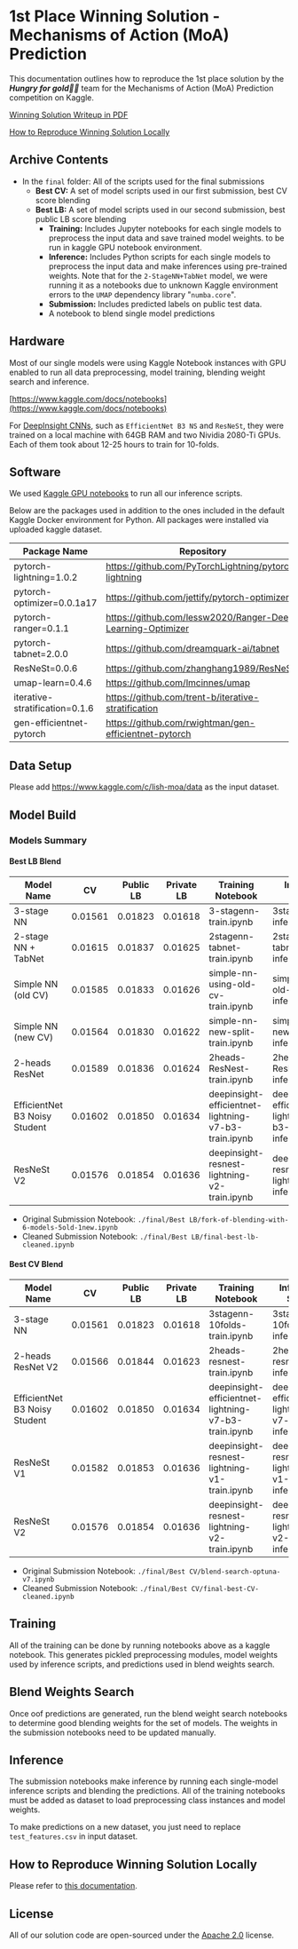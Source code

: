 # 1st Place Winning Solution - Mechanisms of Action (MoA) Prediction

This documentation outlines how to reproduce the 1st place solution by the ***Hungry for gold🥇🥇*** team for the Mechanisms of Action (MoA) Prediction competition on Kaggle.

[Winning Solution Writeup in PDF](moa_hungry_for_gold_winning_solution_writeup.pdf)

[How to Reproduce Winning Solution Locally](final/how_to_reproduce_locally.md)

## Archive Contents

- In the `final` folder: All of the scripts used for the final submissions
    - **Best CV:** A set of model scripts used in our first submission, best CV score blending
    - **Best LB:** A set of model scripts used in our second submission, best public LB score blending
        - **Training:** Includes Jupyter notebooks for each single models to preprocess the input data and save trained model weights. to be run in kaggle GPU notebook environment.
        - **Inference:** Includes Python scripts for each single models to preprocess the input data and make inferences using pre-trained weights. Note that for the `2-StageNN+TabNet` model, we were running it as a notebooks due to unknown Kaggle environment errors to the `UMAP` dependency library "`numba.core`".
        - **Submission:** Includes predicted labels on public test data.
        - A notebook to blend single model predictions

## Hardware

Most of our single models were using Kaggle Notebook instances with GPU enabled to run all data preprocessing, model training, blending weight search and inference.

[https://www.kaggle.com/docs/notebooks](https://www.kaggle.com/docs/notebooks)

For [DeepInsight CNNs](https://www.kaggle.com/c/lish-moa/discussion/195378), such as `EfficientNet B3 NS` and `ResNeSt`, they were trained on a local machine with 64GB RAM and two Nividia 2080-Ti GPUs. Each of them took about 12-25 hours to train for 10-folds.


## Software

We used [Kaggle GPU notebooks](https://github.com/Kaggle/docker-python/blob/master/gpu.Dockerfile) to run all our inference scripts.

Below are the packages used in addition to the ones included in the default Kaggle Docker environment for Python. All packages were installed via uploaded kaggle dataset.

| Package Name | Repository | Kaggle Dataset |
| --- |--- | --- |
| pytorch-lightning=1.0.2 | https://github.com/PyTorchLightning/pytorch-lightning|https://www.kaggle.com/markpeng/pytorch-lightning |
| pytorch-optimizer=0.0.1a17 | https://github.com/jettify/pytorch-optimizer |https://www.kaggle.com/markpeng/pytorch-optimizer |
| pytorch-ranger=0.1.1 |https://github.com/lessw2020/Ranger-Deep-Learning-Optimizer|https://www.kaggle.com/markpeng/pytorch-ranger |
| pytorch-tabnet=2.0.0 | https://github.com/dreamquark-ai/tabnet | https://www.kaggle.com/ryati131457/pytorchtabnet |
| ResNeSt=0.0.6| https://github.com/zhanghang1989/ResNeSt | https://www.kaggle.com/markpeng/resnest |
| umap-learn=0.4.6 | https://github.com/lmcinnes/umap | https://www.kaggle.com/kozistr/umaplearn|
| iterative-stratification=0.1.6 |https://github.com/trent-b/iterative-stratification |https://www.kaggle.com/yasufuminakama/iterative-stratification |
| gen-efficientnet-pytorch |https://github.com/rwightman/gen-efficientnet-pytorch |https://www.kaggle.com/markpeng/gen-efficientnet-pytorch |


## Data Setup

Please add https://www.kaggle.com/c/lish-moa/data as the input dataset.

## Model Build

### Models Summary

#### Best LB Blend

| Model Name| CV | Public LB | Private LB | Training Notebook | Inference Script |
|-|-|-|-|-|-|
|3-stage NN|0.01561|0.01823|0.01618|3-stagenn-train.ipynb|3stage-nn-inference.py|
|2-stage NN + TabNet |0.01615|0.01837|0.01625|2stagenn-tabnet-train.ipynb|2stage-nn-tabnet-inference.ipynb|
|Simple NN (old CV)|0.01585|0.01833|0.01626|simple-nn-using-old-cv-train.ipynb|simple-nn-old-split-inference.py|
|Simple NN (new CV)|0.01564|0.01830|0.01622|simple-nn-new-split-train.ipynb|simple-nn-new-split-inference.py|
|2-heads ResNet |0.01589|0.01836|0.01624|2heads-ResNest-train.ipynb|2heads-ResNest-inference.py|
|EfficientNet B3 Noisy Student |0.01602|0.01850|0.01634|deepinsight-efficientnet-lightning-v7-b3-train.ipynb|deepinsight-efficientnet-lightning-v7-b3-inference.py|
|ResNeSt V2|0.01576|0.01854|0.01636|deepinsight-resnest-lightning-v2-train.ipynb|deepinsight-resnest-lightning-v2-inference.py |

 - Original Submission Notebook: `./final/Best LB/fork-of-blending-with-6-models-5old-1new.ipynb`
 - Cleaned Submission Notebook: `./final/Best LB/final-best-lb-cleaned.ipynb`

#### Best CV Blend

| Model Name| CV | Public LB | Private LB | Training Notebook | Inference Script |
|-|-|-|-|-|-|
|3-stage NN|0.01561|0.01823|0.01618|3stagenn-10folds-train.ipynb|3stagenn-10folds-inference.py|
|2-heads ResNet V2 |0.01566|0.01844|0.01623|2heads-resnest-train.ipynb|2heads-resnest-inference.py|
|EfficientNet B3 Noisy Student |0.01602|0.01850|0.01634|deepinsight-efficientnet-lightning-v7-b3-train.ipynb|deepinsight-efficientnet-lightning-v7-b3-inference.py|
|ResNeSt V1|0.01582|0.01853|0.01636|deepinsight-resnest-lightning-v1-train.ipynb|deepinsight-resnest-lightning-v1-inference.py|
|ResNeSt V2|0.01576|0.01854|0.01636|deepinsight-resnest-lightning-v2-train.ipynb|deepinsight-resnest-lightning-v2-inference.py|

- Original Submission Notebook: `./final/Best CV/blend-search-optuna-v7.ipynb`
- Cleaned Submission Notebook: `./final/Best CV/final-best-CV-cleaned.ipynb`

## Training

All of the training can be done by running notebooks above as a kaggle notebook. This generates pickled preprocessing modules, model weights used by inference scripts, and predictions used in blend weights search.

## Blend Weights Search

Once oof predictions are generated, run the blend weight search notebooks to determine good blending weights for the set of models. The weights in the submission notebooks need to be updated manually.

## Inference

The submission notebooks make inference by running each single-model inference scripts and blending the predictions. All of the training notebooks must be added as dataset to load preprocessing class instances and model weights.

To make predictions on a new dataset, you just need to replace `test_features.csv` in input dataset.

## How to Reproduce Winning Solution Locally

Please refer to [this documentation](final/how_to_reproduce_locally.md).

## License

All of our solution code are open-sourced under the [Apache 2.0](LICENSE) license.
